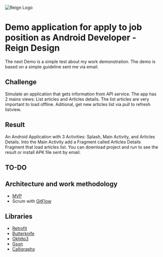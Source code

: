 

 ![Reign Logo](https://www.reigndesign.com//assets/images/logo.svg) 
 
# Demo application for apply to job position as  Android Developer - Reign Design


The next Demo is a simple test about my work demonstration. The demo is based on a simple guideline sent me via email.

## Challenge

Simulate an application that gets information from API service. The app has 2 mains views: List articles and Articles details.
The list articles are very important to load offline. Aditional, get new articles list via pull to refresh listview.

## Result

An Android Application with 3 Activities: Splash, Main Activity, and Articles Details. Into the Main Activity add a Fragment called Articles Details Fragment that load articles list. 
You can download project and run to see the result or install APK file sent by email.

## TO-DO



## Architecture and work methodology

* [MVP](https://i0.wp.com/www.tinmegali.com/wp-content/uploads/2016/02/MVC-vs-MVP.png?resize=1024%2C425)
* Scrum with [GitFlow](https://danielkummer.github.io/git-flow-cheatsheet/)

## Libraries

* [Retrofit](http://square.github.io/retrofit/)
* [Butterknife](http://jakewharton.github.io/butterknife/)
* [Okhttp3](http://square.github.io/okhttp/)
* [Gson](https://github.com/google/gson)
* [Calligraphy](https://github.com/chrisjenx/Calligraphy)